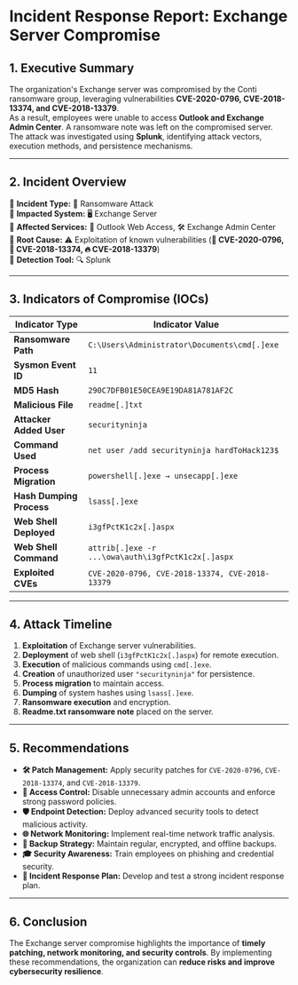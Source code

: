 # Incident Response Report: Exchange Server Compromise

## 1. Executive Summary
The organization's Exchange server was compromised by the Conti ransomware group, leveraging vulnerabilities **CVE-2020-0796, CVE-2018-13374, and CVE-2018-13379**.  
As a result, employees were unable to access **Outlook and Exchange Admin Center**. A ransomware note was left on the compromised server.  
The attack was investigated using **Splunk**, identifying attack vectors, execution methods, and persistence mechanisms.

---

## 2. Incident Overview  
🔹 **Incident Type:** 🦠 Ransomware Attack  
🔹 **Impacted System:** 🖥️ Exchange Server  
🔹 **Affected Services:** 📧 Outlook Web Access, 🛠️ Exchange Admin Center  
🔹 **Root Cause:** ⚠️ Exploitation of known vulnerabilities (**🛑 CVE-2020-0796, 🚨 CVE-2018-13374, 🔥 CVE-2018-13379**)  
🔹 **Detection Tool:** 🔍 Splunk   

---

## 3. Indicators of Compromise (IOCs)

| Indicator Type            | Indicator Value |
|---------------------------|----------------|
| **Ransomware Path**       | `C:\Users\Administrator\Documents\cmd[.]exe` |
| **Sysmon Event ID**       | `11` |
| **MD5 Hash**              | `290C7DFB01E50CEA9E19DA81A781AF2C` |
| **Malicious File**        | `readme[.]txt` |
| **Attacker Added User**   | `securityninja` |
| **Command Used**          | `net user /add securityninja hardToHack123$` |
| **Process Migration**     | `powershell[.]exe → unsecapp[.]exe` |
| **Hash Dumping Process**  | `lsass[.]exe` |
| **Web Shell Deployed**    | `i3gfPctK1c2x[.]aspx` |
| **Web Shell Command**     | `attrib[.]exe -r ...\owa\auth\i3gfPctK1c2x[.]aspx` |
| **Exploited CVEs**        | `CVE-2020-0796, CVE-2018-13374, CVE-2018-13379` |

---

## 4. Attack Timeline
1. **Exploitation** of Exchange server vulnerabilities.
2. **Deployment** of web shell (`i3gfPctK1c2x[.]aspx`) for remote execution.
3. **Execution** of malicious commands using `cmd[.]exe`.
4. **Creation** of unauthorized user `"securityninja"` for persistence.
5. **Process migration** to maintain access.
6. **Dumping** of system hashes using `lsass[.]exe`.
7. **Ransomware execution** and encryption.
8. **Readme.txt ransomware note** placed on the server.

---

## 5. Recommendations  
- **🛠️ Patch Management:** Apply security patches for `CVE-2020-0796`, `CVE-2018-13374`, and `CVE-2018-13379`.  
- **🔐 Access Control:** Disable unnecessary admin accounts and enforce strong password policies.  
- **🛡️ Endpoint Detection:** Deploy advanced security tools to detect malicious activity.  
- **🌐 Network Monitoring:** Implement real-time network traffic analysis.  
- **💾 Backup Strategy:** Maintain regular, encrypted, and offline backups.  
- **🎓 Security Awareness:** Train employees on phishing and credential security.  
- **🚨 Incident Response Plan:** Develop and test a strong incident response plan.  

---

## 6. Conclusion
The Exchange server compromise highlights the importance of **timely patching, network monitoring, and security controls**. By implementing these recommendations, the organization can **reduce risks and improve cybersecurity resilience**.
